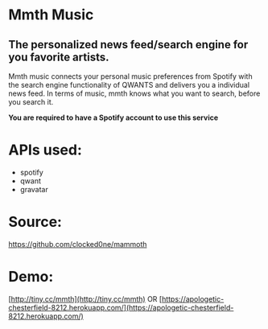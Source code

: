 # Mmth Music
## The personalized news feed/search engine for you favorite artists.

Mmth music connects your personal music preferences from Spotify with the search engine functionality of QWANTS and delivers you a individual news feed. In terms of music, mmth knows what you want to search, before you search it.

**You are required to have a Spotify account to use this service**

# APIs used:

* spotify
* qwant
* gravatar

# Source:
https://github.com/clocked0ne/mammoth

# Demo:
[http://tiny.cc/mmth](http://tiny.cc/mmth)
OR
[https://apologetic-chesterfield-8212.herokuapp.com/](https://apologetic-chesterfield-8212.herokuapp.com/)

